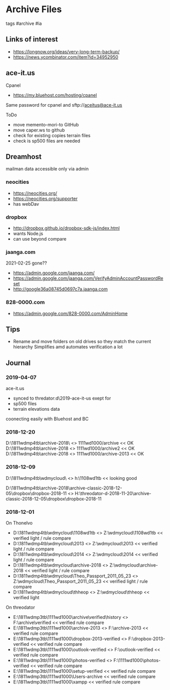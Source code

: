 # Archive Files

tags #archive #ia


## Links of interest

* https://longnow.org/ideas/very-long-term-backup/
* https://news.ycombinator.com/item?id=34952950

## ace-it.us

Cpanel
* https://my.bluehost.com/hosting/cpanel

Same password for cpanel and sftp://aceitus@ace-it.us

ToDo

* move memento-mori-to GitHub
* move caper.ws to github
* check for existing copies terrain files
* check is sp500 files are needed


## Dreamhost

mailman data accessible only via admin


### neocities

* https://neocities.org/
* https://neocities.org/supporter
* has webDav


### dropbox

* http://dropbox.github.io/dropbox-sdk-js/index.html
* wants Node.js
* can use beyond compare


### jaanga.com

2021-02-25 gone??

* https://admin.google.com/jaanga.com/
* https://admin.google.com/jaanga.com/VerifyAdminAccountPasswordReset
* http://google36a08745d0697c7a.jaanga.com


### 828-0000.com

* https://admin.google.com/828-0000.com/AdminHome


## Tips

* Rename and move folders on old drives so they match the current hierarchy
 Simplifies amd automates verification a lot


## Journal


### 2019-04-07

ace-it.us
* synced to thredator:d\2019-ace-it-us exept for
* sp500 files
* terrain elevations data

coonecting easily with Bluehost and BC


### 2018-12-20

D:\1811wdmp4tb\archive-2018\ <> 1111wd1000/archive  << OK
D:\1811wdmp4tb\archive-2018 <> 1111wd1000/archive2 << OK
D:\1811wdmp4tb\archive-2018 <> 1111wd1000/archive-2013 << OK

### 2018-12-09

D:\1811wdmp4tb\wdmycloud\ <> h:\1108wd1tb << looking good

D:\1811wdmp4tb\archive-2018\archive-classic-2018-12-05\dropbox\dropbox-2018-11 <> H:\threodator-d-2018-11-20\archive-classic-2018-12-05\dropbox\dropbox-2018-11


### 2018-12-01


On Thonelvo
* D:\1811wdmp4tb\wdmycloud\1108wd1tb <> Z:\wdmycloud\1108wd1tb << verified light / rule compare
* D:\1811wdmp4tb\wdmycloud\2013 <> Z:\wdmycloud\2013 << verified light / rule compare
* D:\1811wdmp4tb\wdmycloud\2014 <> Z:\wdmycloud\2014 << verified light / rule compare
* D:\1811wdmp4tb\wdmycloud\archive-2018 <> Z:\wdmycloud\archive-2018 << verified light / rule compare
* D:\1811wdmp4tb\wdmycloud\Theo_Passport_2011_05_23 <> Z:\wdmycloud\Theo_Passport_2011_05_23 << verified light / rule compare
* D:\1811wdmp4tb\wdmycloud\thheop <> Z:\wdmycloud\thheop << verified light

On threodator

* E:\1811wdmp3tb\1111wd1000\archive\verified\history <> F:\archive\verified << verified rule compare
* E:\1811wdmp3tb\1111wd1000\archive-2013 <> F:\archive-2013 << verified rule compare
* E:\1811wdmp3tb\1111wd1000\dropbox-2013-verified <> F:\dropbox-2013-verified << verified rule compare
* E:\1811wdmp3tb\1111wd1000\outlook-verified <> F:\outlook-verified << verified rule compare
* E:\1811wdmp3tb\1111wd1000\photos-verified <> F:\1111wd1000\photos-verified << verified rule compare
* E:\1811wdmp3tb\1111wd1000\setup-verified << verified rule compare
* E:\1811wdmp3tb\1111wd1000\Users-archive << verified rule compare
* E:\1811wdmp3tb\1111wd1000\xampp << verified rule compare

